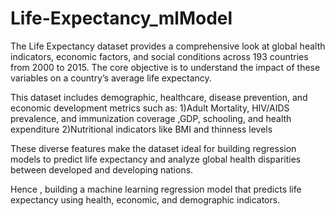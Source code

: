 # Life-Expectancy_mlModel
The Life Expectancy dataset provides a comprehensive look at global health indicators, economic factors, and social conditions across 193 countries from 2000 to 2015. The core objective is to understand the impact of these variables on a country’s average life expectancy.

This dataset includes demographic, healthcare, disease prevention, and economic development metrics such as:
1)Adult Mortality, HIV/AIDS prevalence, and immunization coverage ,GDP, schooling, and health expenditure
2)Nutritional indicators like BMI and thinness levels

These diverse features make the dataset ideal for building regression models to predict life expectancy and analyze global health disparities between developed and developing nations.

Hence , building a machine learning regression model that predicts life expectancy using health, economic, and demographic indicators.
